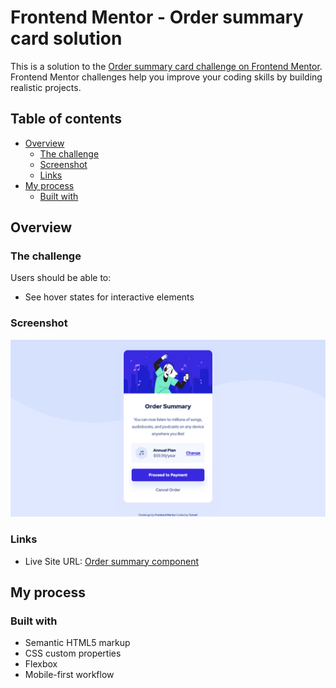 # Frontend Mentor - Order summary card solution

This is a solution to the [Order summary card challenge on Frontend Mentor](https://www.frontendmentor.io/challenges/order-summary-component-QlPmajDUj). Frontend Mentor challenges help you improve your coding skills by building realistic projects. 

## Table of contents

- [Overview](#overview)
  - [The challenge](#the-challenge)
  - [Screenshot](#screenshot)
  - [Links](#links)
- [My process](#my-process)
  - [Built with](#built-with)

## Overview

### The challenge

Users should be able to:

- See hover states for interactive elements

### Screenshot

![](./screenshot.png)

### Links

- Live Site URL: [Order summary component](https://tomwf.github.io/FEM-order-summary-component-main/)

## My process

### Built with

- Semantic HTML5 markup
- CSS custom properties
- Flexbox
- Mobile-first workflow
